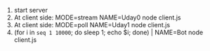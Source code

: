 1. start server
2. At client side: MODE=stream NAME=Uday0 node client.js
3. At client side: MODE=poll NAME=Uday1 node client.js
4. (for i in `seq 1 10000`; do sleep 1; echo $i; done) | NAME=Bot node client.js

